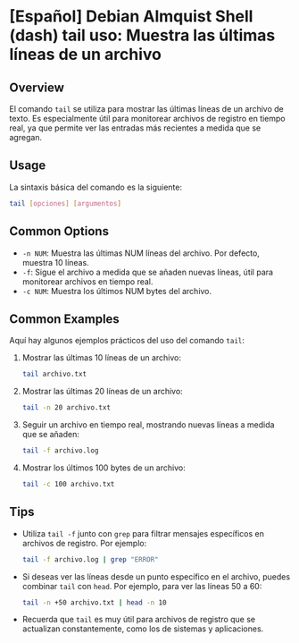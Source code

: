 # [Español] Debian Almquist Shell (dash) tail uso: Muestra las últimas líneas de un archivo

## Overview
El comando `tail` se utiliza para mostrar las últimas líneas de un archivo de texto. Es especialmente útil para monitorear archivos de registro en tiempo real, ya que permite ver las entradas más recientes a medida que se agregan.

## Usage
La sintaxis básica del comando es la siguiente:

```bash
tail [opciones] [argumentos]
```

## Common Options
- `-n NUM`: Muestra las últimas NUM líneas del archivo. Por defecto, muestra 10 líneas.
- `-f`: Sigue el archivo a medida que se añaden nuevas líneas, útil para monitorear archivos en tiempo real.
- `-c NUM`: Muestra los últimos NUM bytes del archivo.

## Common Examples
Aquí hay algunos ejemplos prácticos del uso del comando `tail`:

1. Mostrar las últimas 10 líneas de un archivo:
   ```bash
   tail archivo.txt
   ```

2. Mostrar las últimas 20 líneas de un archivo:
   ```bash
   tail -n 20 archivo.txt
   ```

3. Seguir un archivo en tiempo real, mostrando nuevas líneas a medida que se añaden:
   ```bash
   tail -f archivo.log
   ```

4. Mostrar los últimos 100 bytes de un archivo:
   ```bash
   tail -c 100 archivo.txt
   ```

## Tips
- Utiliza `tail -f` junto con `grep` para filtrar mensajes específicos en archivos de registro. Por ejemplo:
  ```bash
  tail -f archivo.log | grep "ERROR"
  ```
- Si deseas ver las líneas desde un punto específico en el archivo, puedes combinar `tail` con `head`. Por ejemplo, para ver las líneas 50 a 60:
  ```bash
  tail -n +50 archivo.txt | head -n 10
  ```
- Recuerda que `tail` es muy útil para archivos de registro que se actualizan constantemente, como los de sistemas y aplicaciones.
